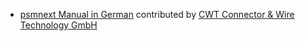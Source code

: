- [psmnext Manual in German](http://psmnext.com/docs/user/manual/de/) contributed by [CWT Connector & Wire Technology GmbH](http://www.cwt-assembly.com/)
